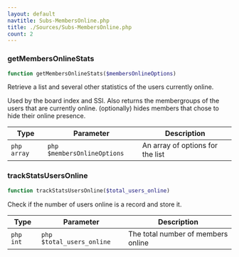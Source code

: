 ```yaml
---
layout: default
navtitle: Subs-MembersOnline.php
title: ./Sources/Subs-MembersOnline.php
count: 2
---
```


### getMembersOnlineStats

```php
function getMembersOnlineStats($membersOnlineOptions)
```
Retrieve a list and several other statistics of the users currently online.

Used by the board index and SSI.
Also returns the membergroups of the users that are currently online.
(optionally) hides members that chose to hide their online presence.

Type|Parameter|Description
---|---|---
```php array```|```php $membersOnlineOptions```|An array of options for the list

### trackStatsUsersOnline

```php
function trackStatsUsersOnline($total_users_online)
```
Check if the number of users online is a record and store it.



Type|Parameter|Description
---|---|---
```php int```|```php $total_users_online```|The total number of members online

